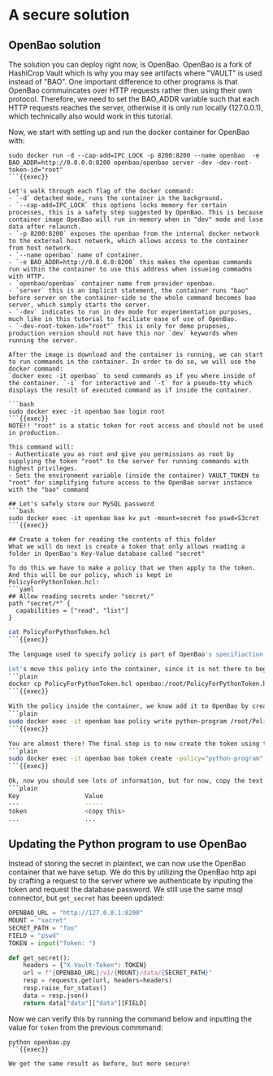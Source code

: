 # A secure solution
## OpenBao solution
The solution you can deploy right now, is OpenBao. OpenBao is a fork of HashiCrop Vault which is why you may see artifacts where "VAULT" is used instead of "BAO". One important difference to other programs is that OpenBao commuincates over HTTP requests rather then using their own protocol. Therefore, we need to set the BAO_ADDR variable such that each HTTP requests reaches the server, otherwise it is only run locally (127.0.0.1), which technically also would work in this tutorial. 

Now, we start with setting up and run the docker container for OpenBao with: 
```plain
sudo docker run -d --cap-add=IPC_LOCK -p 8200:8200 --name openbao  -e BAO_ADDR=http://0.0.0.0:8200 openbao/openbao server -dev -dev-root-token-id="root"
```{{exec}}

Let's walk through each flag of the docker command:
- `-d` detached mode, runs the container in the background.
- `--cap-add=IPC_LOCK` this options locks memory for certain processes, this is a safety step suggested by OpenBao. This is because container image OpenBao will run in-memory when in "dev" mode and lose data after relaunch.
- `-p 8200:8200` exposes the openbao from the internal docker network to the external host network, which allows access to the container from host network.
- `--name openbao` name of container.
- `-e BAO_ADDR=http://0.0.0.0:8200` this makes the openbao commands run within the container to use this address when issueing commadns with HTTP.
- `openbao/openbao` container name from provider openbao.
- `server` this is an implicit statement, the container runs "bao" before server on the container-side so the whole command becomes bao server, which simply starts the server.
- `-dev` indicates to run in dev mode for experimentation purposes, much like in this tutorial to faciliate ease of use of OpenBao.
- `-dev-root-token-id="root"` this is only for demo pruposes, production version should not have this nor `dev` keywords when running the server.

After the image is download and the container is running, we can start to run commands in the container. In order to do so, we will use the docker command: 
`docker exec -it openbao` to send commands as if you where inside of the container. `-i` for interactive and `-t` for a pseudo-tty which displays the result of executed command as if inside the container.

```bash
sudo docker exec -it openbao bao login root
```{{exec}}
NOTE!! "root" is a static token for root access and should not be used in production.

This command will:
- Authenticate you as root and give you permissions as root by supplying the token "root" to the server for running commands with highest privileges.
- Sets the environment variable (inside the container) VAULT_TOKEN to "root" for simplifying future access to the OpenBao server instance with the "bao" command

## Let's safely store our MySQL password
```bash
sudo docker exec -it openbao bao kv put -mount=secret foo pswd=S3cret
```{{exec}}

## Create a token for reading the contents of this folder 
What we will do next is create a token that only allows reading a folder in OpenBao's Key-Value database called "secret"

To do this we have to make a policy that we then apply to the token. And this will be our policy, which is kept in PolicyForPythonToken.hcl:
```yaml
## Allow reading secrets under "secret/"
path "secret/*" {
  capabilities = ["read", "list"]
}
```

```bash
cat PolicyForPythonToken.hcl
```{{exec}}

The language used to specify policy is part of OpenBao's specifiaction and can be very customized for your specific needs, but here we will be satsifed with simply the above config.

Let's move this policy into the container, since it is not there to begin with:
```plain
docker cp PolicyForPythonToken.hcl openbao:/root/PolicyForPythonToken.hcl
```{{exec}}

With the policy inside the container, we know add it to OpenBao by creating the policy
```plain
sudo docker exec -it openbao bao policy write python-program /root/PolicyForPythonToken.hcl
```{{exec}}

You are almost there! The final step is to now create the token using this newly created policy.
```plain
sudo docker exec -it openbao bao token create -policy="python-program" -ttl=1h -explicit-max-ttl=24h
```{{exec}}

Ok, now you should see lots of information, but for now, copy the text after "token":
```plain
Key                  Value
---                  -----
token                <copy this>
...                  ...
```


## Updating the Python program to use OpenBao
Instead of storing the secret in plaintext, we can now use the OpenBao container that we have setup. We do this by utilizing the OpenBao http api by crafting a request to the server where we authenticate by inputing the token and request the database password. We still use the same msql connector, but `get_secret` has beeen updated: 

```python
OPENBAO_URL = "http://127.0.0.1:8200" 
MOUNT = "secret"
SECRET_PATH = "foo"
FIELD = "pswd"
TOKEN = input("Token: ")

def get_secret():
    headers = {"X-Vault-Token": TOKEN}
    url = f"{OPENBAO_URL}/v1/{MOUNT}/data/{SECRET_PATH}"
    resp = requests.get(url, headers=headers)
    resp.raise_for_status()
    data = resp.json()
    return data["data"]["data"][FIELD]
```

Now we can verify this by running the command below and inputting the value for `token` from the previous commmand:
```plain
python openbao.py
```{{exec}}

We get the same result as before, but more secure!
